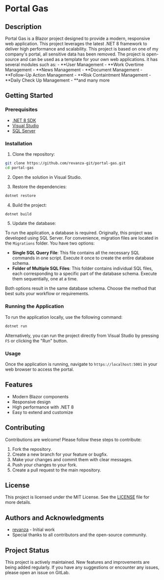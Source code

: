 # Portal Gas

## Description

Portal Gas is a Blazor project designed to provide a modern, responsive web application. This project leverages the latest .NET 8 framework to deliver high performance and scalability.
This project is based on one of my company's portal, all sensitive data has been removed. The project is open-source and can be used as a template for your own web applications.
it has several modules such as:
	- **User Management
	- **Work Overtime Management
	- **News Management
	- **Document Management
	- **Follow-Up Action Management
	- **Risk Containtment Management
	- **Daily Check Up Management
	- **and many more

## Getting Started

### Prerequisites

- [.NET 8 SDK](https://dotnet.microsoft.com/download/dotnet/8.0)
- [Visual Studio](https://visualstudio.microsoft.com/vs/)
- [SQL Server](https://www.microsoft.com/en-us/sql-server/sql-server-downloads)

### Installation

1. Clone the repository:
```bash
git clone https://github.com/revanza-git/portal-gas.git
cd portal-gas
```

2. Open the solution in Visual Studio.

3. Restore the dependencies:
```bash
dotnet restore
```

4. Build the project:
```bash
dotnet build
```

5. Update the database:

To run the application, a database is required. Originally, this project was developed using SQL Server. For convenience, migration files are located in the `Migrations` folder. You have two options:

- **Single SQL Query File**: This file contains all the necessary SQL commands in one script. Execute it once to create the entire database schema.
- **Folder of Multiple SQL Files**: This folder contains individual SQL files, each corresponding to a specific part of the database schema. Execute them sequentially, one at a time.

Both options result in the same database schema. Choose the method that best suits your workflow or requirements.


### Running the Application

To run the application locally, use the following command:
```bash
dotnet run
```
Alternatively, you can run the project directly from Visual Studio by pressing `F5` or clicking the "Run" button.

### Usage

Once the application is running, navigate to `https://localhost:5001` in your web browser to access the portal.

## Features

- Modern Blazor components
- Responsive design
- High performance with .NET 8
- Easy to extend and customize

## Contributing

Contributions are welcome! Please follow these steps to contribute:

1. Fork the repository.
2. Create a new branch for your feature or bugfix.
3. Make your changes and commit them with clear messages.
4. Push your changes to your fork.
5. Create a pull request to the main repository.

## License

This project is licensed under the MIT License. See the [LICENSE](LICENSE) file for more details.

## Authors and Acknowledgments

- [revanza](https://github.com/revanza-git) - Initial work
- Special thanks to all contributors and the open-source community.

## Project Status

This project is actively maintained. New features and improvements are being added regularly. If you have any suggestions or encounter any issues, please open an issue on GitLab.
